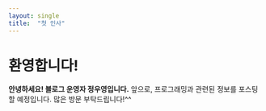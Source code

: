 ```yaml
---
layout: single
title:  "첫 인사"
---
```


# 환영합니다!
**안녕하세요! 블로그 운영자 정우영입니다.** 앞으로, 프로그래밍과 관련된 정보를 포스팅할 예정입니다.
많은 방문 부탁드립니다!^^


